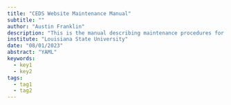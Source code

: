 ```yaml
---
title: "CEDS Website Maintenance Manual"
subtitle: ""
author: "Austin Franklin"
description: "This is the manual describing maintenance procedures for the CEDS website located at https://lsu.edu/ceds"
institute: "Louisiana State University"
date: "08/01/2023"
abstract: "YAML"
keywords: 
  - key1
  - key2
tags:
  - tag1
  - tag2
---
```


